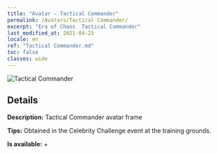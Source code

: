 ```yaml
---
title: "Avatar - Tactical Commander"
permalink: /Avatars/Tactical Commander/
excerpt: "Era of Chaos  Tactical Commander"
last_modified_at: 2021-04-23
locale: en
ref: "Tactical Commander.md"
toc: false
classes: wide
---
```

 ![Tactical Commander](/images/a/avatarFrame_20.png)

## Details

 **Description:** Tactical Commander avatar frame 

 **Tips:** Obtained in the Celebrity Challenge event at the training grounds. 

 **Is available:**  + 

